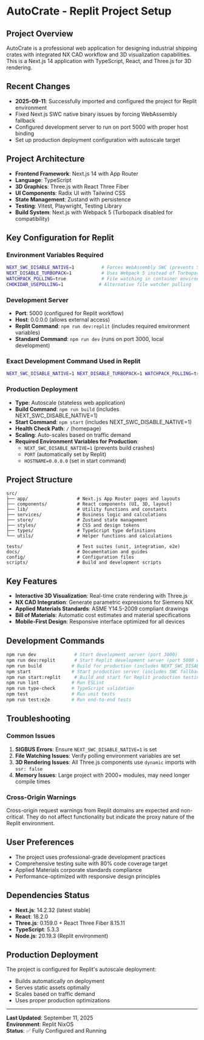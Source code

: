 # AutoCrate - Replit Project Setup

## Project Overview
AutoCrate is a professional web application for designing industrial shipping crates with integrated NX CAD workflow and 3D visualization capabilities. This is a Next.js 14 application with TypeScript, React, and Three.js for 3D rendering.

## Recent Changes
- **2025-09-11**: Successfully imported and configured the project for Replit environment
- Fixed Next.js SWC native binary issues by forcing WebAssembly fallback
- Configured development server to run on port 5000 with proper host binding
- Set up production deployment configuration with autoscale target

## Project Architecture
- **Frontend Framework**: Next.js 14 with App Router
- **Language**: TypeScript
- **3D Graphics**: Three.js with React Three Fiber
- **UI Components**: Radix UI with Tailwind CSS
- **State Management**: Zustand with persistence
- **Testing**: Vitest, Playwright, Testing Library
- **Build System**: Next.js with Webpack 5 (Turbopack disabled for compatibility)

## Key Configuration for Replit

### Environment Variables Required
```bash
NEXT_SWC_DISABLE_NATIVE=1          # Forces WebAssembly SWC (prevents SIGBUS crashes)
NEXT_DISABLE_TURBOPACK=1           # Uses Webpack 5 instead of Turbopack
WATCHPACK_POLLING=true             # File watching in container environment  
CHOKIDAR_USEPOLLING=1             # Alternative file watcher polling
```

### Development Server
- **Port**: 5000 (configured for Replit workflow)
- **Host**: 0.0.0.0 (allows external access)
- **Replit Command**: `npm run dev:replit` (includes required environment variables)
- **Standard Command**: `npm run dev` (runs on port 3000, local development)

### Exact Development Command Used in Replit
```bash
NEXT_SWC_DISABLE_NATIVE=1 NEXT_DISABLE_TURBOPACK=1 WATCHPACK_POLLING=true CHOKIDAR_USEPOLLING=1 next dev --port 5000 --hostname 0.0.0.0
```

### Production Deployment
- **Type**: Autoscale (stateless web application)  
- **Build Command**: `npm run build` (includes NEXT_SWC_DISABLE_NATIVE=1)
- **Start Command**: `npm start` (includes NEXT_SWC_DISABLE_NATIVE=1)
- **Health Check Path**: `/` (homepage)
- **Scaling**: Auto-scales based on traffic demand
- **Required Environment Variables for Production**:
  - `NEXT_SWC_DISABLE_NATIVE=1` (prevents build crashes)
  - `PORT` (automatically set by Replit)
  - `HOSTNAME=0.0.0.0` (set in start command)

## Project Structure
```
src/
├── app/                  # Next.js App Router pages and layouts
├── components/           # React components (UI, 3D, layout)
├── lib/                  # Utility functions and constants  
├── services/             # Business logic and calculations
├── store/                # Zustand state management
├── styles/               # CSS and design tokens
├── types/                # TypeScript type definitions
└── utils/                # Helper functions and calculations

tests/                    # Test suites (unit, integration, e2e)
docs/                     # Documentation and guides
config/                   # Configuration files
scripts/                  # Build and development scripts
```

## Key Features
- **Interactive 3D Visualization**: Real-time crate rendering with Three.js
- **NX CAD Integration**: Generate parametric expressions for Siemens NX
- **Applied Materials Standards**: ASME Y14.5-2009 compliant drawings
- **Bill of Materials**: Automatic cost estimates and material specifications
- **Mobile-First Design**: Responsive interface optimized for all devices

## Development Commands
```bash
npm run dev              # Start development server (port 3000)
npm run dev:replit       # Start Replit development server (port 5000 with env vars)
npm run build           # Build for production (includes NEXT_SWC_DISABLE_NATIVE=1)
npm start               # Start production server (includes SWC fallback)
npm run start:replit     # Build and start for Replit production testing
npm run lint            # Run ESLint
npm run type-check      # TypeScript validation
npm test                # Run unit tests
npm run test:e2e        # Run end-to-end tests
```

## Troubleshooting

### Common Issues
1. **SIGBUS Errors**: Ensure `NEXT_SWC_DISABLE_NATIVE=1` is set
2. **File Watching Issues**: Verify polling environment variables are set
3. **3D Rendering Issues**: All Three.js components use `dynamic` imports with `ssr: false`
4. **Memory Issues**: Large project with 2000+ modules, may need longer compile times

### Cross-Origin Warnings
Cross-origin request warnings from Replit domains are expected and non-critical. They do not affect functionality but indicate the proxy nature of the Replit environment.

## User Preferences
- The project uses professional-grade development practices
- Comprehensive testing suite with 80% code coverage target
- Applied Materials corporate standards compliance
- Performance-optimized with responsive design principles

## Dependencies Status
- **Next.js**: 14.2.32 (latest stable)
- **React**: 18.2.0
- **Three.js**: 0.159.0 + React Three Fiber 8.15.11
- **TypeScript**: 5.3.3
- **Node.js**: 20.19.3 (Replit environment)

## Production Deployment
The project is configured for Replit's autoscale deployment:
- Builds automatically on deployment
- Serves static assets optimally  
- Scales based on traffic demand
- Uses proper production optimizations

---

**Last Updated**: September 11, 2025  
**Environment**: Replit NixOS  
**Status**: ✅ Fully Configured and Running